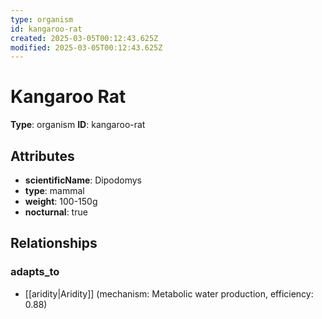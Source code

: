 ```yaml
---
type: organism
id: kangaroo-rat
created: 2025-03-05T00:12:43.625Z
modified: 2025-03-05T00:12:43.625Z
---
```


# Kangaroo Rat

**Type**: organism
**ID**: kangaroo-rat

## Attributes

- **scientificName**: Dipodomys
- **type**: mammal
- **weight**: 100-150g
- **nocturnal**: true

## Relationships

### adapts_to

- [[aridity|Aridity]] (mechanism: Metabolic water production, efficiency: 0.88)

